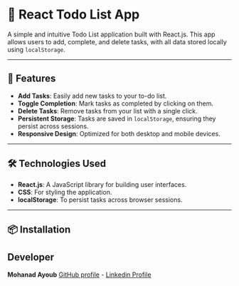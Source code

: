 # 📝 React Todo List App

A simple and intuitive Todo List application built with React.js. This app allows users to add, complete, and delete tasks, with all data stored locally using `localStorage`.

---

## 🚀 Features

- **Add Tasks**: Easily add new tasks to your to-do list.
- **Toggle Completion**: Mark tasks as completed by clicking on them.
- **Delete Tasks**: Remove tasks from your list with a single click.
- **Persistent Storage**: Tasks are saved in `localStorage`, ensuring they persist across sessions.
- **Responsive Design**: Optimized for both desktop and mobile devices.

---

## 🛠️ Technologies Used

- **React.js**: A JavaScript library for building user interfaces.
- **CSS**: For styling the application.
- **localStorage**: To persist tasks across browser sessions.

---

## 📦 Installation

## Developer

**Mohanad Ayoub** [GitHub profile](https://github.com/zlmohanadlz) - [Linkedin Profile](https://www.linkedin.com/in/mohanad-ayoub-55bb29382)
